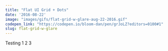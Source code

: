 ```yaml
---
title: "Flat UI Grid + Dots"
date: '2016-08-22'
image: "images/gifs/flat-grid-w-glare-aug-22-2016.gif"
codepen_link: "https://codepen.io/bloom-dan/pen/grJoLZ?editors=0100#1"
slug: flat-grid-w-glare
---
```


Testing 1 2 3
